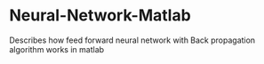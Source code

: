 # Neural-Network-Matlab
Describes how feed forward neural network with Back propagation algorithm works in matlab
